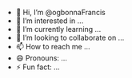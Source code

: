 - 👋 Hi, I’m @ogbonnaFrancis
- 👀 I’m interested in ...
- 🌱 I’m currently learning ...
- 💞️ I’m looking to collaborate on ...
- 📫 How to reach me ...
- 😄 Pronouns: ...
- ⚡ Fun fact: ...

<!---
ogbonnaFrancis/ogbonnaFrancis is a ✨ special ✨ repository because its `README.md` (this file) appears on your GitHub profile.
You can click the Preview link to take a look at your change 
